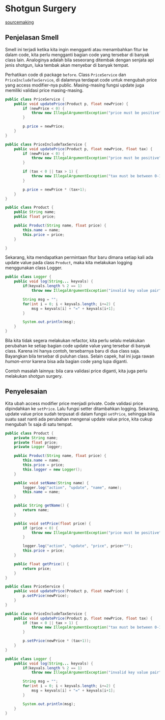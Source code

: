 # Shotgun Surgery

[sourcemaking](https://sourcemaking.com/refactoring/smells/shotgun-surgery)

## Penjelasan Smell

Smell ini terjadi ketika kita ingin mengganti atau menambahkan fitur ke dalam code, kita perlu mengganti bagian code yang tersebar di banyak class lain. Analoginya adalah bila seseorang ditembak dengan senjata api jenis shotgun, luka tembak akan menyebar di banyak tempat.

Perhatikan code di package `before`. Class `PriceService` dan `PriceIncludeTaxService`, di dalamnya terdapat code untuk mengubah price yang access modifier-nya public. Masing-masing fungsi update juga memiliki validasi price masing-masing.

<Tabs>
<Tab name="PriceService" text="PriceService.java">

```java
public class PriceService {
	public void updatePrice(Product p, float newPrice) {
		if (newPrice < 0) {
			throw new IllegalArgumentException("price must be positive");
		}

		p.price = newPrice;
	}
}
```

</Tab>
<Tab name="PriceIncludeTaxService" text="PriceIncludeTaxService.java">

```java
public class PriceIncludeTaxService {
	public void updatePrice(Product p, float newPrice, float tax) {
		if (newPrice < 0) {
			throw new IllegalArgumentException("price must be positive");
		}

		if (tax < 0 || tax > 1) {
			throw new IllegalArgumentException("tax must be between 0-1");
		}

		p.price = newPrice * (tax+1);
	}
}
```

</Tab>
<Tab name="Product" text="Product.java">

```java
public class Product {
	public String name;
	public float price;

	public Product(String name, float price) {
		this.name = name;
		this.price = price;
	}

}
```

</Tab>
</Tabs>

Sekarang, kita mendapatkan permintaan fitur baru dimana setiap kali ada update value pada class `Product`, maka kita melakukan logging menggunakan class <github-url to="after/Logger.java">Logger</github-url>.

```java
public class Logger {
	public void log(String... keyvals) {
		if(keyvals.length % 2 == 1)
			throw new IllegalArgumentException("invalid key value pair");

		String msg = "";
		for(int i = 0; i < keyvals.length; i+=2) {
			msg = keyvals[i] + "=" + keyvals[i+1];
		}

		System.out.println(msg);
	}
}
```

Bila kita tidak segera melakukan refactor, kita perlu selalu melakukan perubahan ke setiap bagian code update value yang tersebar di banyak class. Karena ini hanya contoh, tersebarnya baru di dua class saja. Bayangkan bila tersebar di puluhan class. Selain capek, hal ini juga rawan _human-error_ karena bisa ada bagian code yang lupa diganti.

Contoh masalah lainnya: bila cara validasi price diganti, kita juga perlu melakukan shotgun surgery.

## Penyelesaian

Kita ubah access modifier price menjadi private. Code validasi price dipindahkan ke `setPrice`. Lalu fungsi setter ditambahkan logging. Sekarang, update value price sudah terpusat di dalam fungsi `setPrice`, sehingga bila suatu saat nanti ada perubahan mengenai update value price, kita cukup mengubah 1x saja di satu tempat.

<Tabs>
<Tab name="Product" text="Product.java">

```java
public class Product {
	private String name;
	private float price;
	private Logger logger;

	public Product(String name, float price) {
		this.name = name;
		this.price = price;
		this.logger = new Logger();
	}

	public void setName(String name) {
		logger.log("action", "update", "name", name);
		this.name = name;
	}

	public String getName() {
		return name;
	}

	public void setPrice(float price) {
		if (price < 0) {
			throw new IllegalArgumentException("price must be positive");
		}

		logger.log("action", "update", "price", price+"");
		this.price = price;
	}

	public float getPrice() {
		return price;
	}
}
```

</Tab>
<Tab name="PriceService" text="PriceService.java">

```java
public class PriceService {
	public void updatePrice(Product p, float newPrice) {
		p.setPrice(newPrice);
	}
}
```

</Tab>
<Tab name="PriceIncludeTaxService" text="PriceIncludeTaxService.java">

```java
public class PriceIncludeTaxService {
	public void updatePrice(Product p, float newPrice, float tax) {
		if (tax < 0 || tax > 1) {
			throw new IllegalArgumentException("tax must be between 0-1");
		}

		p.setPrice(newPrice * (tax+1));
	}
}
```

</Tab>
<Tab name="Logger" text="Logger.java">

```java
public class Logger {
	public void log(String... keyvals) {
		if(keyvals.length % 2 == 1)
			throw new IllegalArgumentException("invalid key value pair");

		String msg = "";
		for(int i = 0; i < keyvals.length; i+=2) {
			msg = keyvals[i] + "=" + keyvals[i+1];
		}

		System.out.println(msg);
	}
}
```

</Tab>
</Tabs>
